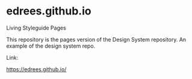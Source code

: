 # edrees.github.io
Living Styleguide Pages

This repository is the pages version of the Design System repository. An example of the design system repo.

Link:

https://edrees.github.io/
